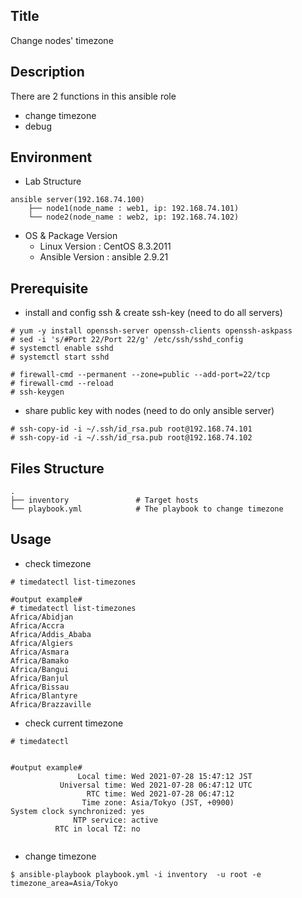 ## Title
Change nodes' timezone


## Description
There are 2 functions in this ansible role
- change timezone
- debug


## Environment
- Lab Structure
```
ansible server(192.168.74.100)               
    ├── node1(node_name : web1, ip: 192.168.74.101)
    └── node2(node_name : web2, ip: 192.168.74.102)
```

- OS & Package Version
    - Linux Version : CentOS 8.3.2011
    - Ansible Version : ansible 2.9.21


## Prerequisite
- install and config ssh & create ssh-key (need to do all servers)
```
# yum -y install openssh-server openssh-clients openssh-askpass
# sed -i 's/#Port 22/Port 22/g' /etc/ssh/sshd_config
# systemctl enable sshd
# systemctl start sshd

# firewall-cmd --permanent --zone=public --add-port=22/tcp
# firewall-cmd --reload
# ssh-keygen
```

- share public key with nodes (need to do only ansible server)
```
# ssh-copy-id -i ~/.ssh/id_rsa.pub root@192.168.74.101
# ssh-copy-id -i ~/.ssh/id_rsa.pub root@192.168.74.102
```


## Files Structure
```
.
├── inventory               # Target hosts
└── playbook.yml            # The playbook to change timezone
```

## Usage
- check timezone
```
# timedatectl list-timezones

#output example#
# timedatectl list-timezones
Africa/Abidjan
Africa/Accra
Africa/Addis_Ababa
Africa/Algiers
Africa/Asmara
Africa/Bamako
Africa/Bangui
Africa/Banjul
Africa/Bissau
Africa/Blantyre
Africa/Brazzaville

```

- check current timezone 
```
# timedatectl


#output example#
               Local time: Wed 2021-07-28 15:47:12 JST
           Universal time: Wed 2021-07-28 06:47:12 UTC
                 RTC time: Wed 2021-07-28 06:47:12
                Time zone: Asia/Tokyo (JST, +0900)
System clock synchronized: yes
              NTP service: active
          RTC in local TZ: no


```
 
- change timezone
```
$ ansible-playbook playbook.yml -i inventory  -u root -e timezone_area=Asia/Tokyo
```
